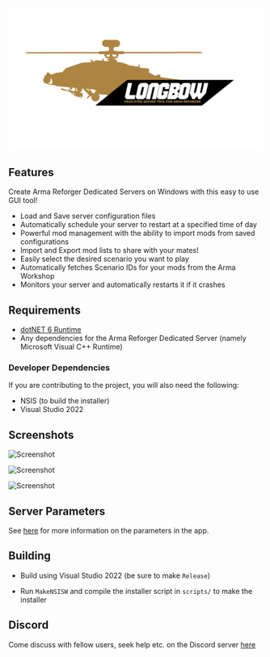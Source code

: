 <p align="center">
  <img src="https://github.com/soda3x/ArmaReforgerServerTool/raw/rebrand/docs/longbow_logo_full.png" />
</p>

## Features

Create Arma Reforger Dedicated Servers on Windows with this easy to use GUI tool!

- Load and Save server configuration files
- Automatically schedule your server to restart at a specified time of day
- Powerful mod management with the ability to import mods from saved configurations
- Import and Export mod lists to share with your mates!
- Easily select the desired scenario you want to play
- Automatically fetches Scenario IDs for your mods from the Arma Workshop
- Monitors your server and automatically restarts it if it crashes

## Requirements

- [dotNET 6 Runtime](https://dotnet.microsoft.com/en-us/download)
- Any dependencies for the Arma Reforger Dedicated Server (namely Microsoft Visual C++ Runtime)

### Developer Dependencies

If you are contributing to the project, you will also need the following:

- NSIS (to build the installer)
- Visual Studio 2022

## Screenshots

![Screenshot](https://github.com/soda3x/ArmaReforgerServerTool/raw/main/docs/servertoolscreen.png)

![Screenshot](https://github.com/soda3x/ArmaReforgerServerTool/raw/main/docs/servertoolscreen2.png)

![Screenshot](https://github.com/soda3x/ArmaReforgerServerTool/raw/main/docs/servertoolscreen3.png)

## Server Parameters

See [here](docs/PARAMETERS.md) for more information on the parameters in the app.

## Building

- Build using Visual Studio 2022 (be sure to make `Release`)

- Run `MakeNSISW` and compile the installer script in `scripts/` to make the installer

## Discord

Come discuss with fellow users, seek help etc. on the Discord server [here](https://discord.gg/BPZmmqAvvu)
